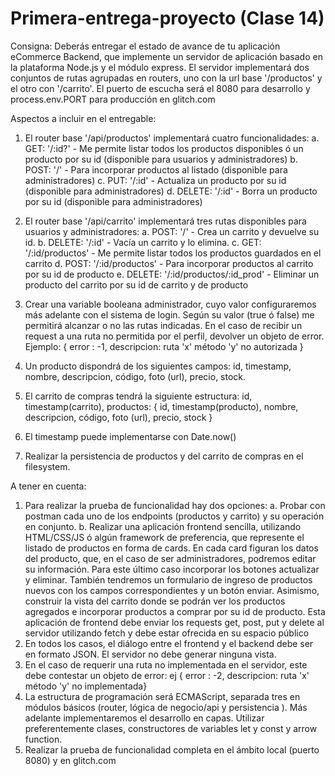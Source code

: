 # Primera-entrega-proyecto (Clase 14)

Consigna: Deberás entregar el estado de avance de tu aplicación eCommerce Backend, que
implemente un servidor de aplicación basado en la plataforma Node.js y el módulo express. El
servidor implementará dos conjuntos de rutas agrupadas en routers, uno con la url base
'/productos' y el otro con '/carrito'. El puerto de escucha será el 8080 para desarrollo y
process.env.PORT para producción en glitch.com

Aspectos a incluir en el entregable:
1. El router base '/api/productos' implementará cuatro funcionalidades:
a. GET: '/:id?' - Me permite listar todos los productos disponibles ó un producto por su id
(disponible para usuarios y administradores)
b. POST: '/' - Para incorporar productos al listado (disponible para administradores)
c. PUT: '/:id' - Actualiza un producto por su id (disponible para administradores)
d. DELETE: '/:id' - Borra un producto por su id (disponible para administradores)

2. El router base '/api/carrito' implementará tres rutas disponibles para usuarios y administradores:
a. POST: '/' - Crea un carrito y devuelve su id.
b. DELETE: '/:id' - Vacía un carrito y lo elimina.
c. GET: '/:id/productos' - Me permite listar todos los productos guardados en el carrito
d. POST: '/:id/productos' - Para incorporar productos al carrito por su id de producto
e. DELETE: '/:id/productos/:id_prod' - Eliminar un producto del carrito por su id de carrito y de
producto

3. Crear una variable booleana administrador, cuyo valor configuraremos más adelante con el sistema
de login. Según su valor (true ó false) me permitirá alcanzar o no las rutas indicadas. En el caso de
recibir un request a una ruta no permitida por el perfil, devolver un objeto de error. Ejemplo: { error :
-1, descripcion: ruta 'x' método 'y' no autorizada }

5. Un producto dispondrá de los siguientes campos: id, timestamp, nombre, descripcion, código,
foto (url), precio, stock.
6. El carrito de compras tendrá la siguiente estructura:
id, timestamp(carrito), productos: { id, timestamp(producto), nombre, descripcion, código,
foto (url), precio, stock }
7. El timestamp puede implementarse con Date.now()
8. Realizar la persistencia de productos y del carrito de compras en el filesystem.

A tener en cuenta:
1. Para realizar la prueba de funcionalidad hay dos opciones:
a. Probar con postman cada uno de los endpoints (productos y carrito) y su operación en
conjunto.
b. Realizar una aplicación frontend sencilla, utilizando HTML/CSS/JS ó algún framework de
preferencia, que represente el listado de productos en forma de cards. En cada card
figuran los datos del producto, que, en el caso de ser administradores, podremos editar
su información. Para este último caso incorporar los botones actualizar y eliminar.
También tendremos un formulario de ingreso de productos nuevos con los campos
correspondientes y un botón enviar. Asimismo, construir la vista del carrito donde se
podrán ver los productos agregados e incorporar productos a comprar por su id de
producto. Esta aplicación de frontend debe enviar los requests get, post, put y delete al
servidor utilizando fetch y debe estar ofrecida en su espacio público
2. En todos los casos, el diálogo entre el frontend y el backend debe ser en formato JSON. El
servidor no debe generar ninguna vista.
3. En el caso de requerir una ruta no implementada en el servidor, este debe contestar un objeto
de error: ej { error : -2, descripcion: ruta 'x' método 'y' no implementada}
4. La estructura de programación será ECMAScript, separada tres en módulos básicos (router,
lógica de negocio/api y persistencia ). Más adelante implementaremos el desarrollo en capas.
Utilizar preferentemente clases, constructores de variables let y const y arrow function.
5. Realizar la prueba de funcionalidad completa en el ámbito local (puerto 8080) y en glitch.com
